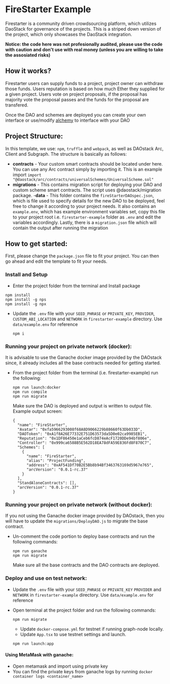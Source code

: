 # FireStarter Example

Firestarter is a community driven crowdsourcing platform, which utilizes DaoStack for governance of the projects.
This is a striped down version of the project, which only showcases the DaoStack integration.

**Notice: the code here was not profesionally audited, please use the code with caution and don't use with real money (unless you are willing to take the assosiated risks)**

## How it works?
Firestarter users can supply funds to a project, project owner can withdraw those funds.
Users reputation is based on how much Ether they supplied for a given project.
Users vote on project proposals, if the proposal has majority vote the proposal passes and the funds for the proposal are transfered.

Once the DAO and schemes are deployed you can create your own interface or use/modify [alchemy](https://github.com/daostack/alchemy) to interface with your DAO

## Project Structure:

In this template, we use: `npm`, `truffle` and `webpack`, as well as DAOstack Arc, Client and Subgraph.
The structure is basically as follows:

- **contracts** - Your custom smart contracts should be located under here. You can use any Arc contract simply by importing it. This is an example import `import "@daostack/arc/contracts/universalSchemes/UniversalScheme.sol"`
- **migrations** -  This contains migration script for deploying your DAO and custom scheme smart contracts. The script uses @daostack/migration package.
-**data** - This folder contains the `fireStarterDAOspec.json`, which is file used to specify details for the new DAO to be deployed, feel free to change it according to your project needs. It also contains an `example.env`, which has example environment variables set, copy this file to your project root i.e. `firestarter-example` folder as `.env` and edit the variables accordingly. Lastly, there is a `migration.json` file which will contain the output after running the migration

## How to get started:

First, please change the `package.json` file to fit your project.
You can then go ahead and edit the template to fit your needs.

### Install and Setup
- Enter the project folder from the terminal and Install package

```
npm install
npm install -g nps
npm install -g npx
```

- Update the `.env` file with your `SEED_PHRASE` or `PRIVATE_KEY`, `PROVIDER`, `CUSTOM_ABI_LOCATION` and `NETWORK` in `firestarter-example` directory. Use `data/example.env` for reference

  ```
  npm i
  ```

### Running your project on private network (docker):

It is advisable to use the Ganache docker image provided by the DAOstack since, it already includes all the base contracts needed for getting started.
- From the project folder from the terminal (i.e. firestarter-example) run the following:

  ```
  npm run launch:docker
  npm run compile
  npm run migrate
  ```

  Make sure the DAO is deployed and output is written to output file. Example output screen:
  ```
  {
    "name": "FireStarter",
    "Avatar": "0xfa5966293008f68A8D9066229b88660f63Db033D",
    "DAOToken": "0xA1f8A26E77332E751D63573da5D0e02ca9985EB1",
    "Reputation": "0x1DF86450e1aCeb6fcD874eAcF1720DDe94bf806e",
    "Controller": "0x999ca6588B5E562D18EA78dFA59E836Fd8F870C7",
    "Schemes": [
      {
        "name": "FireStarter",
        "alias": "ProjectFunding",
        "address": "0xAF541Df70B2E5Bb8b94Bf3463763169d5967e765",
        "arcVersion": "0.0.1-rc.37"
      }
    ],
    "StandAloneContracts": [],
    "arcVersion": "0.0.1-rc.37"
  }
  ```

### Running your project on private network (without docker):

If you not using the Ganache docker image provided by DAOstack, then you will have to update the `migrations/DeployDAO.js` to migrate the base contract.
- Un-comment the code portion to deploy base contracts and run the following commands:

  ```
  npm run ganache
  npm run migrate
  ```

  Make sure all the base contracts and the DAO contracts are deployed.

### Deploy and use on test network:

- Update the `.env` file with your `SEED_PHRASE` or `PRIVATE_KEY`  `PROVIDER` and `NETWORK` in `firestarter-example` directory. Use `data/example.env` for reference
- Open terminal at the project folder and run the following commands:

  ```
  npm run migrate
  ```

  - Update `docker-compose.yml` for testnet if running graph-node locally.
  - Update `App.tsx` to use testnet settings and launch.

  ```
  npm run launch:app
  ```

#### Using MetaMask with ganache:
  - Open metamask and import using private key
  - You can find the private keys from ganache logs by running `docker container logs <container_name>`
